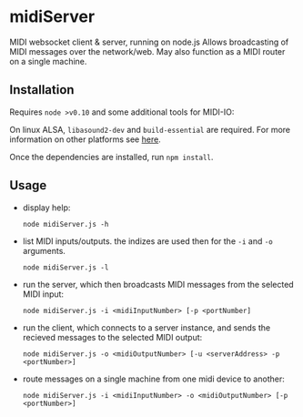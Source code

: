 midiServer
==========

MIDI websocket client & server, running on node.js
Allows broadcasting of MIDI messages over the network/web.
May also function as a MIDI router on a single machine.

Installation
------------

Requires `node >v0.10` and some additional tools for MIDI-IO:

On linux ALSA, `libasound2-dev` and `build-essential` are required.
For more information on other platforms see [here](https://www.npmjs.com/package/midi#prerequisites).

Once the dependencies are installed, run `npm install`.

Usage
-------

- display help:

    `node midiServer.js -h`

- list MIDI inputs/outputs. the indizes are used then for the `-i` and `-o` arguments.

    `node midiServer.js -l`

- run the server, which then broadcasts MIDI messages from the selected MIDI input:

    `node midiServer.js -i <midiInputNumber> [-p <portNumber]`

- run the client, which connects to a server instance, and sends the recieved messages to the selected MIDI output:

    `node midiServer.js -o <midiOutputNumber> [-u <serverAddress> -p <portNumber>]`

- route messages on a single machine from one midi device to another:

    `node midiServer.js -i <midiInputNumber> -o <midiOutputNumber> [-p <portNumber>]`
